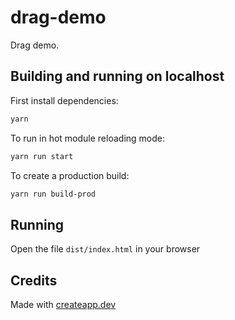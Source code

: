 # drag-demo

Drag demo.

## Building and running on localhost

First install dependencies:

```sh
yarn
```

To run in hot module reloading mode:

```sh
yarn run start
```

To create a production build:

```sh
yarn run build-prod
```

## Running

Open the file `dist/index.html` in your browser

## Credits

Made with [createapp.dev](https://createapp.dev/)


